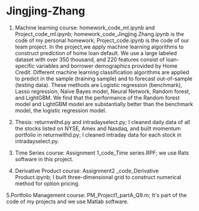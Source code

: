 # Jingjing-Zhang
1. Machine learning course: homework_code_ml.ipynb and Project_code_ml.ipynb;
homework_code_Jingjing Zhang.ipynb is the code of my personal homework;
Project_code.ipynb is the code of our team project. In the project,we apply machine learning algorithms to construct prediction of home loan default. We use a large labeled dataset with over 350 thousand, and 220 features consist of loan-specific variables and borrower demographics provided by Home Credit. Different machine learning classification algorithms are applied to predict in the sample (training sample) and to forecast out-of-sample (testing data). These methods are Logistic regression (benchmark), Lasso regression, Naïve Bayes model, Neural Network, Random forest, and LightGBM. We find that the performance of the Random forest model and LightGBM model are substantially better than the benchmark model, the logistic regression model.

2. Thesis: returnwithd.py and intradayselect.py;
I cleaned daily data of all the stocks listed on NYSE, Amex and Nasdaq, and built momentum portfolio in returnwithd.py;
I cleaned intraday data for each stock in intradayselect.py.

3. Time Series course: Assignment 1_code_Time series.RPF;
we use Rats software in this project.

4. Derivative Product course: Assignment2 _code_Derivative Product.ipynb;
I built three-dimensional grid to construct numerical method for option pricing.

5.Portfolio Management course: PM_Project1_partA_Q9.m;
It's part of the code of my projects and we use Matlab software.

